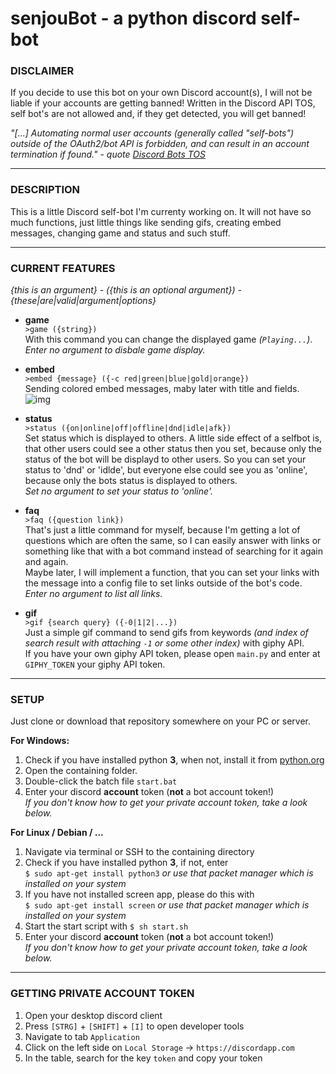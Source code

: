 # senjouBot - a python discord self-bot

### DISCLAIMER
If you decide to use this bot on your own Discord account(s), I will not be liable if your accounts are getting banned! Written in the Discord API TOS, self bot's are not allowed and, if they get detected, you will get banned!  

*"[...] Automating normal user accounts (generally called "self-bots") outside of the OAuth2/bot API is 
forbidden, and can result in an account termination if found."* *- quote [Discord Bots TOS](https://discordapp.com/developers/docs/topics/oauth2#bot-vs-user-accounts)*

---
### DESCRIPTION

This is a little Discord self-bot I'm currenty working on. It will not have so much functions, just little things like sending gifs, creating embed messages, changing game and status and such stuff.

---
### CURRENT FEATURES  
*{this is an argument} - ({this is an optional argument}) - {these|are|valid|argument|options}*

- **game**  
`>game ({string})`  
With this command you can change the displayed game *(`Playing...`)*.  
*Enter no argument to disbale game display.*

- **embed**  
`>embed {message} ({-c red|green|blue|gold|orange})`  
Sending colored embed messages, maby later with title and fields.  
![img](http://zekro.de/ss/Discord_2017-10-19_21-57-40.jpg)

- **status**  
`>status ({on|online|off|offline|dnd|idle|afk})`  
Set status which is displayed to others. A little side effect of a selfbot is, that other users could see a other status then you set, because only the status of the bot will be displayd to other users. So you can set your status to 'dnd' or 'idlde', but everyone else could see you as 'online', because only the bots status is displayed to others.  
*Set no argument to set your status to 'online'.*

- **faq**  
`>faq ({question link})`  
That's just a little command for myself, because I'm getting a lot of questions which are often the same, so I can easily answer with links or something like that with a bot command instead of searching for it again and again.  
Maybe later, I will implement a function, that you can set your links with the message into a config file to set links outside of the bot's code.  
*Enter no argument to list all links.*

- **gif**  
`>gif {search query} ({-0|1|2|...})`  
Just a simple gif command to send gifs from keywords *(and index of search result with attaching `-1` or some other index)* with giphy API.  
If you have your own giphy API token, please open `main.py` and enter at `GIPHY_TOKEN` your giphy API token.

---
### SETUP

Just clone or download that repository somewhere on your PC or server.

**For Windows:**  
1. Check if you have installed python **3**, when not, install it from [python.org](http://python.org)
2. Open the containing folder.
3. Double-click the batch file `start.bat`
4. Enter your discord **account** token (**not** a bot account token!)  
*If you don't know how to get your private account token, take a look below.*

**For Linux / Debian / ...**  
1. Navigate via terminal or SSH to the containing directory
2. Check if you have installed python **3**, if not, enter  
`$ sudo apt-get install python3`  *or use that packet manager which is installed on your system*
2. If you have not installed screen app, please do this with  
`$ sudo apt-get install screen`  *or use that packet manager which is installed on your system*
3. Start the start script with `$ sh start.sh`
4. Enter your discord **account** token (**not** a bot account token!)  
*If you don't know how to get your private account token, take a look below.*

---
### GETTING PRIVATE ACCOUNT TOKEN

1. Open your desktop discord client
2. Press `[STRG]` + `[SHIFT]` + `[I]` to open developer tools
3. Navigate to tab `Application`
4. Click on the left side on `Local Storage` -> `https://discordapp.com`
5. In the table, search for the key `token` and copy your token
